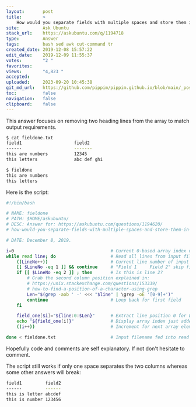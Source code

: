 ```yaml
---
layout:       post
title:        >
    How would you separate fields with multiple spaces and store them in an array?
site:         Ask Ubuntu
stack_url:    https://askubuntu.com/q/1194718
type:         Answer
tags:         bash sed awk cut-command tr
created_date: 2019-12-08 15:57:22
edit_date:    2019-12-09 11:55:37
votes:        "2 "
favorites:    
views:        "4,823 "
accepted:     
uploaded:     2023-09-20 10:45:38
git_md_url:   https://github.com/pippim/pippim.github.io/blob/main/_posts/2019/2019-12-08-How-would-you-separate-fields-with-multiple-spaces-and-store-them-in-an-array_.md
toc:          false
navigation:   false
clipboard:    false
---
```


This answer focuses on removing two heading lines from the array to match output requirements.




``` bash
$ cat fieldone.txt
field1                    field2
------                    -------
this are numbers          12345
this letters              abc def ghi 

$ fieldone
this are numbers         
this letters             
```

Here is the script:

``` bash
#!/bin/bash

# NAME: fieldone
# PATH: $HOME/askubuntu/
# DESC: Answer for: https://askubuntu.com/questions/1194620/
# how-would-you-separate-fields-with-multiple-spaces-and-store-them-in-an-array

# DATE: December 8, 2019.

i=0                                     # Current 0-based array index number
while read line; do                     # Read all lines from input file
    ((LineNo++))                        # Current line number of input file
    [[ $LineNo -eq 1 ]] && continue     # "Field 1     Field 2" skip first line
    if [[ $LineNo -eq 2 ]] ; then       # Is this is line 2?
        # Grab the second column position explained in:
        # https://unix.stackexchange.com/questions/153339/
        # how-to-find-a-position-of-a-character-using-grep
        Len="$(grep -aob ' -' <<< "$line" | \grep -oE '[0-9]+')"
        continue                        # Loop back for first field
    fi

    field_one[$i]="${line:0:$Len}"      # Extract line position 0 for Len
    echo "${field_one[i]}"              # Display array index just added
    ((i++))                             # Increment for next array element

done < fieldone.txt                     # Input filename fed into read loop
```

Hopefully code and comments are self explanatory. If not don't hesitate to comment.

The script still works if only one space separates the two columns whereas some other answers will break:

``` bash
field1         field2
------         ------
this is letter abcdef
this is number 123456
```
